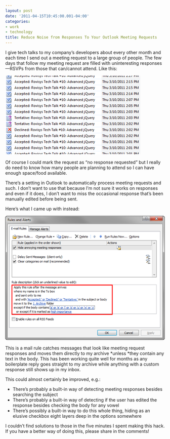 ```yaml
---
layout: post
date: '2011-04-15T10:45:00.001-04:00'
categories:
- work
- technology
title: Reduce Noise from Responses To Your Outlook Meeting Requests
---
```


I give tech talks to my company’s developers about every other month and each time I send out a meeting request to a large group of people. The few days that follow my meeting request are filled with uninteresting responses—RSVPs from those that can/cannot attend. Like this:

![](/assets/2011/2011-04-15-5.png)

Of course I could mark the request as “no response requested” but I really do need to know how many people are planning to attend so I can have enough space/food available.

There’s a setting in Outlook to automatically process meeting requests and such. I don’t want to use that because I’m not sure it works on responses and even if it does, I don’t want to miss the occasional response that’s been manually edited before being sent. 

Here’s what I came up with instead:

![](/assets/2011/2011-04-15-2.png)

This is a mail rule catches messages that look like meeting request responses and moves them directly to my archive *unless *they contain any text in the body. This has been working quite well for months as any boilerplate reply goes straight to my archive while anything with a custom response still shows up in my inbox.

This could almost certainly be improved, e.g.: 

* There’s probably a built-in way of detecting meeting responses besides searching the subject
* There’s probably a built-in way of detecting if the user has edited the response besides checking the body for any vowel
* There’s possibly a built-in way to do this whole thing, hiding as an elusive checkbox eight layers deep in the options somewhere 

I couldn’t find solutions to those in the five minutes I spent making this hack. If you have a better way of doing this, please share in the comments!